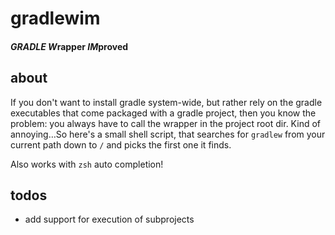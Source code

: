 # gradlewim
#### *GRADLE* *W*rapper *IM*proved

## about

If you don't want to install gradle system-wide, but rather rely on the gradle executables that come packaged with a gradle project, then you know the problem: you always have to call the wrapper in the project root dir. Kind of annoying…So here's a small shell script, that searches for `gradlew` from your current path down to `/` and picks the first one it finds.

Also works with `zsh` auto completion!


## todos

* add support for execution of subprojects
